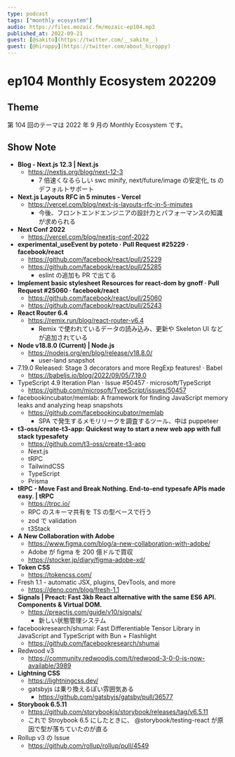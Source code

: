 ```yaml
---
type: podcast
tags: ["monthly ecosystem"]
audio: https://files.mozaic.fm/mozaic-ep104.mp3
published_at: 2022-09-21
guest: [@sakito](https://twitter.com/__sakito__)
guest: [@hiroppy](https://twitter.com/about_hiroppy)
---
```


# ep104 Monthly Ecosystem 202209

## Theme

第 104 回のテーマは 2022 年 9 月の Monthly Ecosystem です。

## Show Note

- **Blog - Next.js 12.3 | Next.js**
  - https://nextjs.org/blog/next-12-3
    - 7 倍速くなるらしい swc minify, next/future/image の安定化, ts のデフォルトサポート
- **Next.js Layouts RFC in 5 minutes - Vercel**
  - https://vercel.com/blog/next-js-layouts-rfc-in-5-minutes
    - 今後、フロントエンドエンジニアの設計力とパフォーマンスの知識が求められる
- **Next Conf 2022**
  - https://vercel.com/blog/nextjs-conf-2022
- **experimental_useEvent by poteto · Pull Request #25229 · facebook/react**
  - https://github.com/facebook/react/pull/25229
  - https://github.com/facebook/react/pull/25285
    - eslint の追加も PR で出てる
- **Implement basic stylesheet Resources for react-dom by gnoff · Pull Request #25060 · facebook/react**
  - https://github.com/facebook/react/pull/25060
  - https://github.com/facebook/react/pull/25243
- **React Router 6.4**
  - https://remix.run/blog/react-router-v6.4
    - Remix で使われているデータの読み込み、更新や Skeleton UI などが追加されている
- **Node v18.8.0 (Current) | Node.js**
  - https://nodejs.org/en/blog/release/v18.8.0/
    - user-land snapshot
- 7.19.0 Released: Stage 3 decorators and more RegExp features! · Babel
  - https://babeljs.io/blog/2022/09/05/7.19.0
- TypeScript 4.9 Iteration Plan · Issue #50457 · microsoft/TypeScript
  - https://github.com/microsoft/TypeScript/issues/50457
- facebookincubator/memlab: A framework for finding JavaScript memory leaks and analyzing heap snapshots
  - https://github.com/facebookincubator/memlab
    - SPA で発生するメモリリークを調査するツール、中は puppeteer
- **t3-oss/create-t3-app: Quickest way to start a new web app with full stack typesafety**
  - https://github.com/t3-oss/create-t3-app
  - Next.js
  - tRPC
  - TailwindCSS
  - TypeScript
  - Prisma
- **tRPC - Move Fast and Break Nothing. End-to-end typesafe APIs made easy. | tRPC**
  - https://trpc.io/
  - RPC のスキーマ共有を TS の型ベースで行う
  - zod で validation
  - t3Stack
- **A New Collaboration with Adobe**
  - https://www.figma.com/blog/a-new-collaboration-with-adobe/
  - Adobe が figma を 200 億ドルで買収
  - https://stocker.jp/diary/figma-adobe-xd/
- **Token CSS**
  - https://tokencss.com/
- Fresh 1.1 - automatic JSX, plugins, DevTools, and more
  - https://deno.com/blog/fresh-1.1
- **Signals | Preact: Fast 3kb React alternative with the same ES6 API. Components & Virtual DOM.**
  - https://preactjs.com/guide/v10/signals/
    - 新しい状態管理システム
- facebookresearch/shumai: Fast Differentiable Tensor Library in JavaScript and TypeScript with Bun + Flashlight
  - https://github.com/facebookresearch/shumai
- Redwood v3
  - https://community.redwoodjs.com/t/redwood-3-0-0-is-now-available/3989
- **Lightning CSS**
  - https://lightningcss.dev/
  - gatsbyjs は乗り換えるぽい雰囲気ある
    - https://github.com/gatsbyjs/gatsby/pull/36577
- **Storybook 6.5.11**
  - https://github.com/storybookjs/storybook/releases/tag/v6.5.11
  - これで Stroybook 6.5 にしたときに、 @storybook/testing-react が原因で型が落ちていたのが直る
- Rollup v3 の Issue
  - https://github.com/rollup/rollup/pull/4549
